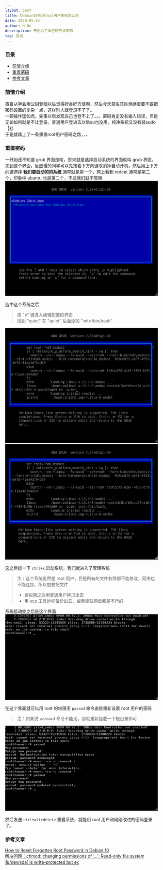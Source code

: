 ```yaml
---
layout: post
title: Debain10忘记root用户密码怎么办
date: 2020-05-04
author: H_On
description: 开始为了自己研究点东西
tag: 杂谈
---
```


### 目录
* [前情介绍](#前情介绍)
* [重置密码](#重置密码)
* [参考文章](#参考文章)

### 前情介绍
猹自从学会用公钥登陆以后觉得好香好方便啊，然后今天莫名其妙琢磨着要不要把密码设置的复杂一点，这样别人就登录不了了。<br>
一顿操作猛如虎，完事以后发现自己也登不上了。。。密码肯定没有输入错误，但是无论如何就是不让登录。普通用户登进去以后su也没用，纯净系统又没有装sudo【悲<br>
于是就踏上了一条重置root用户密码之路，，，

### 重置密码
一开始还不知道 grub 界面是啥，原来就是选择启动系统的界面就叫 grub 界面。<br>
先到这个界面，反应慢的同学可以先按着下方向键取消掉自动开机，然后用上下方向键选择 **我们要启动的的系统** 通常就是第一个，网上看到 redcat 通常是第二个，印象中 ubuntu 也是第二个，不过我们就不管辣
![grub页面](/images/20200504/grubpage.png)

选中这个系统之后
> 按 "e" 键进入编辑配置的界面<br>
> 找到 "quiet" 在 "quiet" 后面添加 "init=/bin/bash"

![编辑系统配置](/images/20200504/edit1.png)
![编辑系统配置](/images/20200504/edit2.png)

这之后按一下 `ctrl+x` 启动系统，我们就进入了管理系统
> 注：这个系统虽然是 root 用户，但是所有的文件权限都不能修改，网络也不能连接，所以想要把文件
> * 该权限之后用普通用户拷贝出去
> * 用 scp 工具远程备份出去，或者挂载网盘都是不行的

系统启动完之后是这个界面
![管理界面](/images/20200504/entry.png)

在这个界面就可以用 root 的权限用 `passwd` 命令直接重新设置 root 用户的密码
> 注：如果说 passwd 命令不能用，那就重新挂载一下根目录即可

![操作](/images/20200504/operate.png)

然后发送 `ctrl+alt+delete` 重启系统，就能用 root 用户和刚刚改过的密码登录了。

### 参考文章
[How to Reset Forgotten Root Password in Debian 10](https://www.tecmint.com/reset-forgotten-root-password-in-debian/)<br>
[解决问题：chmod: changing permissions of ‘...': Read-only file system和/dev/sda1 is write-protected but ex](https://blog.csdn.net/zhangpeterx/article/details/83928344)
